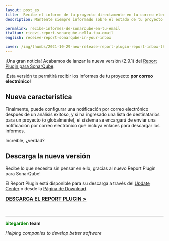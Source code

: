 ```yaml
---
layout: post_es
title:  Recibe el informe de tu proyecto directamente en tu correo electrónico
description: Mantente siempre informado sobre el estado de tu proyecto

permalink: recibe-informes-de-sonarqube-en-tu-email
italian: ricevi-report-sonarqube-nella-tua-email
english: receive-report-sonarqube-in-your-inbox

cover: /img/thumbs/2021-10-29-new-release-report-plugin-report-inbox-thumb.png
---
```


 

¡Una gran noticia! Acabamos de lanzar la nueva versión (2.9.1) del [Report Plugin para SonarQube](/es/sonarqube-report).

¡Esta versión te permitirá recibir los informes de tu proyecto **por correo electrónico**! 

## Nueva característica

Finalmente, puede configurar una notificación por correo electrónico después de un análisis exitoso, y si ha ingresado una lista de destinatarios para un proyecto (o globalmente), el sistema se encargará de enviar una notificación por correo electrónico que incluya enlaces para descargar los informes.

Increíble, ¿verdad?

## Descarga la nueva versión

Recibe lo que necesita sin pensar en ello, gracias al nuevo Report Plugin para SonarQube!


El Report Plugin está disponible para su descarga a través del [Update Center](/es/downloads/#call-to-action) o desde la [Página de Download](/es/downloads).


<a href = "/es/downloads" class = "btn btn-primary btn-call-to-action fancybox" style = "font-weight: bold; font-size: 16px; text-transform : uppercase; "> Descarga el Report Plugin > </a>

<br/>

---
**<span style="color: green">bitegarden</span> team**

_Helping companies to develop better software_
